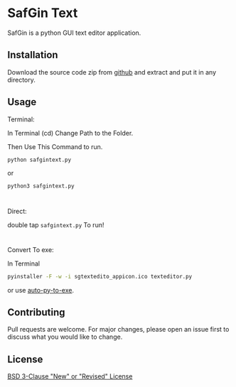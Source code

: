 # SafGin Text 

SafGin is a python GUI text editor application.

## Installation

Download the source code zip from [github](https://github.com/SatzGOD/texteditor) and extract and put it in any directory.

## Usage

Terminal:

In Terminal (cd) Change Path to the Folder.

Then Use This Command to run.

```bash
python safgintext.py
```
or
```bash
python3 safgintext.py
```

#
Direct:

double tap `safgintext.py` To run!

#
Convert To exe:

In Terminal
```bash
pyinstaller -F -w -i sgtextedito_appicon.ico texteditor.py
```

or use [auto-py-to-exe](https://github.com/brentvollebregt/auto-py-to-exe).


## Contributing
Pull requests are welcome. For major changes, please open an issue first to discuss what you would like to change.


## License
[BSD 3-Clause "New" or "Revised" License](https://github.com/SatzGOD/texteditor/blob/master/LICENSE)
